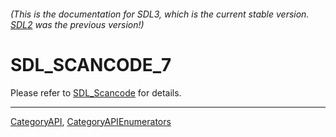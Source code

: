 ###### (This is the documentation for SDL3, which is the current stable version. [SDL2](https://wiki.libsdl.org/SDL2/) was the previous version!)
# SDL_SCANCODE_7

Please refer to [SDL_Scancode](SDL_Scancode) for details.

----
[CategoryAPI](CategoryAPI), [CategoryAPIEnumerators](CategoryAPIEnumerators)

